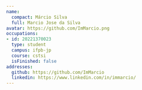 ```yaml
---
name:
  compact: Márcio Silva
  full: Marcio Jose da Silva
avatar: https://github.com/ImMarcio.png
occupations:
- id: 20221370023
  type: student
  campus: ifpb-jp
  course: cstsi
  isFinished: false
addresses:
  github: https://github.com/ImMarcio
  linkedin: https://www.linkedin.com/in/immarcio/
---
```

